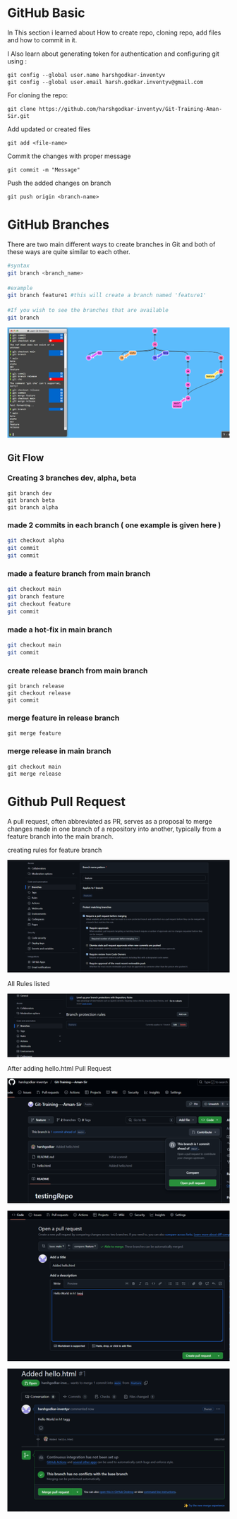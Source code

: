 # GitHub Basic

In This section i learned about How to create repo, cloning repo, add files and how to commit in it.

I Also learn about generating token for authentication and configuring git using :

```
git config --global user.name harshgodkar-inventyv
git config --global user.email harsh.godkar.inventyv@gmail.com
```

For cloning the repo:
```
git clone https://github.com/harshgodkar-inventyv/Git-Training-Aman-Sir.git
```

Add updated or created files
```
git add <file-name>
```

Commit the changes with proper message
```
git commit -m "Message"
```

Push the added changes on branch
```
git push origin <branch-name>
```

# GitHub Branches

There are two main different ways to create branches in Git and both of these ways are quite similar to each other. 

```bash
#syntax
git branch <branch_name> 

#example
git branch feature1 #this will create a branch named 'feature1'

#If you wish to see the branches that are available
git branch
```

![GitFlow](image.png)


## Git Flow
 ### Creating 3 branches dev, alpha, beta
 ```
git branch dev
git branch beta
git branch alpha
 ```

 ### made 2 commits in each branch ( one example is given here )


```bash
git checkout alpha
git commit
git commit
```


### made a feature branch from main branch


```bash
git checkout main
git branch feature
git checkout feature
git commit
```


### made a hot-fix in main branch


```bash
git checkout main
git commit
```

### create release branch from main branch

```
git branch release
git checkout release
git commit
```

### merge feature in release branch
```
git merge feature
```

### merge release in main branch
```
git checkout main
git merge release
```


# Github Pull Request
A pull request, often abbreviated as PR, serves as a proposal to merge changes made in one branch of a repository into another, typically from a feature branch into the main branch.

creating rules for feature branch

![alt text](im1.png)

All Rules listed

![alt text](im2.png)


After adding hello.html Pull Request

![alt text](im3.png)

![alt text](im4.png)

![alt text](im5.png)
